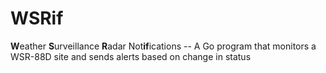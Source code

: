 # WSRif

**W**eather **S**urveillance **R**adar Not**if**ications -- A Go program that monitors a WSR-88D site and sends alerts based on change in status

